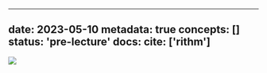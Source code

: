 
---
date: 2023-05-10
metadata: true
concepts: []
status: 'pre-lecture'
docs: 
cite: ['rithm']
---

![](../../assets/SIS%20Curriculum%20Research.png)
